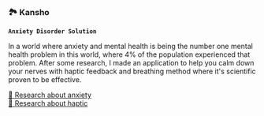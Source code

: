 ### 🏞️ Kansho 
**`Anxiety Disorder Solution`**
<p>In a world where anxiety and mental health is being the number one mental health problem in this world, where 4% of the population experienced that problem. After some research, I made an application to help you calm down your nerves with haptic feedback and breathing method where it's scientific proven to be effective.</p>


<a href="https://www.who.int/news-room/fact-sheets/detail/anxiety-disorders">🔗 Research about anxiety</a>  <br/>
<a href="https://dl.acm.org/doi/abs/10.1145/2994310.2994368">🔗 Research about haptic</a>
